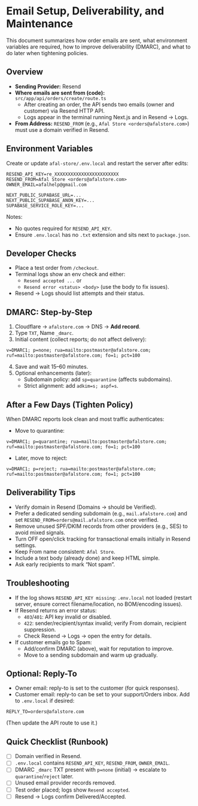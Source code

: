 # Email Setup, Deliverability, and Maintenance

This document summarizes how order emails are sent, what environment variables are required, how to improve deliverability (DMARC), and what to do later when tightening policies.

## Overview
- **Sending Provider:** Resend
- **Where emails are sent from (code):** `src/app/api/orders/create/route.ts`
  - After creating an order, the API sends two emails (owner and customer) via Resend HTTP API.
  - Logs appear in the terminal running Next.js and in Resend → Logs.
- **From Address:** `RESEND_FROM` (e.g., `Afal Store <orders@afalstore.com>`) must use a domain verified in Resend.

## Environment Variables
Create or update `afal-store/.env.local` and restart the server after edits:
```
RESEND_API_KEY=re_XXXXXXXXXXXXXXXXXXXXXXXX
RESEND_FROM=Afal Store <orders@afalstore.com>
OWNER_EMAIL=afalhelp@gmail.com

NEXT_PUBLIC_SUPABASE_URL=...
NEXT_PUBLIC_SUPABASE_ANON_KEY=...
SUPABASE_SERVICE_ROLE_KEY=...
```
Notes:
- No quotes required for `RESEND_API_KEY`.
- Ensure `.env.local` has no `.txt` extension and sits next to `package.json`.

## Developer Checks
- Place a test order from `/checkout`.
- Terminal logs show an env check and either:
  - `Resend accepted ...` or
  - `Resend error <status> <body>` (use the body to fix issues).
- Resend → Logs should list attempts and their status.

## DMARC: Step-by-Step
1. Cloudflare → `afalstore.com` → DNS → **Add record**.
2. Type `TXT`, Name `_dmarc`.
3. Initial content (collect reports; do not affect delivery):
```
v=DMARC1; p=none; rua=mailto:postmaster@afalstore.com; ruf=mailto:postmaster@afalstore.com; fo=1; pct=100
```
4. Save and wait 15–60 minutes.
5. Optional enhancements (later):
   - Subdomain policy: add `sp=quarantine` (affects subdomains).
   - Strict alignment: add `adkim=s; aspf=s`.

## After a Few Days (Tighten Policy)
When DMARC reports look clean and most traffic authenticates:
- Move to quarantine:
```
v=DMARC1; p=quarantine; rua=mailto:postmaster@afalstore.com; ruf=mailto:postmaster@afalstore.com; fo=1; pct=100
```
- Later, move to reject:
```
v=DMARC1; p=reject; rua=mailto:postmaster@afalstore.com; ruf=mailto:postmaster@afalstore.com; fo=1; pct=100
```

## Deliverability Tips
- Verify domain in Resend (Domains → should be Verified).
- Prefer a dedicated sending subdomain (e.g., `mail.afalstore.com`) and set `RESEND_FROM=orders@mail.afalstore.com` once verified.
- Remove unused SPF/DKIM records from other providers (e.g., SES) to avoid mixed signals.
- Turn OFF open/click tracking for transactional emails initially in Resend settings.
- Keep From name consistent: `Afal Store`.
- Include a text body (already done) and keep HTML simple.
- Ask early recipients to mark “Not spam”.

## Troubleshooting
- If the log shows `RESEND_API_KEY missing`: `.env.local` not loaded (restart server, ensure correct filename/location, no BOM/encoding issues).
- If Resend returns an error status:
  - `403`/`401`: API key invalid or disabled.
  - `422`: sender/recipient/syntax invalid; verify From domain, recipient suppression.
  - Check Resend → Logs → open the entry for details.
- If customer emails go to Spam:
  - Add/confirm DMARC (above), wait for reputation to improve.
  - Move to a sending subdomain and warm up gradually.

## Optional: Reply-To
- Owner email: reply-to is set to the customer (for quick responses).
- Customer email: reply-to can be set to your support/Orders inbox. Add to `.env.local` if desired:
```
REPLY_TO=orders@afalstore.com
```
(Then update the API route to use it.)

## Quick Checklist (Runbook)
- [ ] Domain verified in Resend.
- [ ] `.env.local` contains `RESEND_API_KEY`, `RESEND_FROM`, `OWNER_EMAIL`.
- [ ] DMARC `_dmarc` TXT present with `p=none` (initial) → escalate to `quarantine`/`reject` later.
- [ ] Unused email provider records removed.
- [ ] Test order placed; logs show `Resend accepted`.
- [ ] Resend → Logs confirm Delivered/Accepted.
